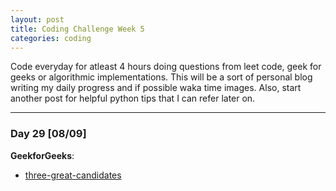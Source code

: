 ```yaml
---
layout: post
title: Coding Challenge Week 5
categories: coding
---
```


Code everyday for atleast 4 hours doing questions from leet code, geek for geeks or algorithmic implementations. This will be a sort of personal blog writing my daily progress and if possible waka time images. Also, start another post for helpful python tips that I can refer later on.

---
### **Day 29** [08/09]

**GeekforGeeks**:
* [three-great-candidates](http://practice.geeksforgeeks.org/problems/three-great-candidates/0)